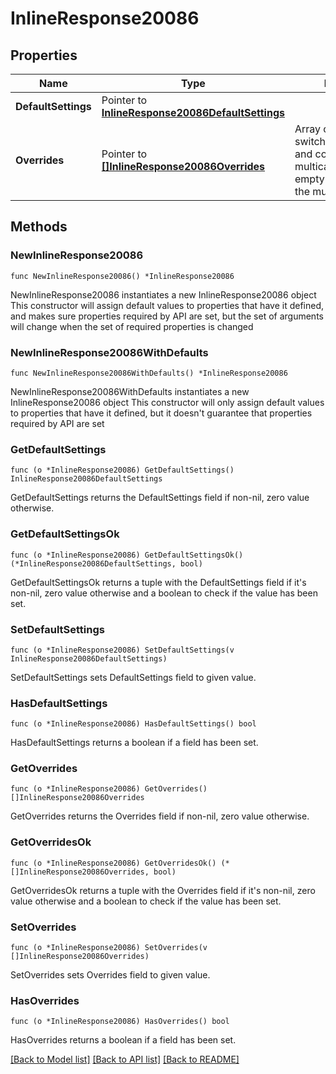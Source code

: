 # InlineResponse20086

## Properties

Name | Type | Description | Notes
------------ | ------------- | ------------- | -------------
**DefaultSettings** | Pointer to [**InlineResponse20086DefaultSettings**](InlineResponse20086DefaultSettings.md) |  | [optional] 
**Overrides** | Pointer to [**[]InlineResponse20086Overrides**](InlineResponse20086Overrides.md) | Array of paired switches/stacks/profiles and corresponding multicast settings.       An empty array will clear the multicast settings. | [optional] 

## Methods

### NewInlineResponse20086

`func NewInlineResponse20086() *InlineResponse20086`

NewInlineResponse20086 instantiates a new InlineResponse20086 object
This constructor will assign default values to properties that have it defined,
and makes sure properties required by API are set, but the set of arguments
will change when the set of required properties is changed

### NewInlineResponse20086WithDefaults

`func NewInlineResponse20086WithDefaults() *InlineResponse20086`

NewInlineResponse20086WithDefaults instantiates a new InlineResponse20086 object
This constructor will only assign default values to properties that have it defined,
but it doesn't guarantee that properties required by API are set

### GetDefaultSettings

`func (o *InlineResponse20086) GetDefaultSettings() InlineResponse20086DefaultSettings`

GetDefaultSettings returns the DefaultSettings field if non-nil, zero value otherwise.

### GetDefaultSettingsOk

`func (o *InlineResponse20086) GetDefaultSettingsOk() (*InlineResponse20086DefaultSettings, bool)`

GetDefaultSettingsOk returns a tuple with the DefaultSettings field if it's non-nil, zero value otherwise
and a boolean to check if the value has been set.

### SetDefaultSettings

`func (o *InlineResponse20086) SetDefaultSettings(v InlineResponse20086DefaultSettings)`

SetDefaultSettings sets DefaultSettings field to given value.

### HasDefaultSettings

`func (o *InlineResponse20086) HasDefaultSettings() bool`

HasDefaultSettings returns a boolean if a field has been set.

### GetOverrides

`func (o *InlineResponse20086) GetOverrides() []InlineResponse20086Overrides`

GetOverrides returns the Overrides field if non-nil, zero value otherwise.

### GetOverridesOk

`func (o *InlineResponse20086) GetOverridesOk() (*[]InlineResponse20086Overrides, bool)`

GetOverridesOk returns a tuple with the Overrides field if it's non-nil, zero value otherwise
and a boolean to check if the value has been set.

### SetOverrides

`func (o *InlineResponse20086) SetOverrides(v []InlineResponse20086Overrides)`

SetOverrides sets Overrides field to given value.

### HasOverrides

`func (o *InlineResponse20086) HasOverrides() bool`

HasOverrides returns a boolean if a field has been set.


[[Back to Model list]](../README.md#documentation-for-models) [[Back to API list]](../README.md#documentation-for-api-endpoints) [[Back to README]](../README.md)



